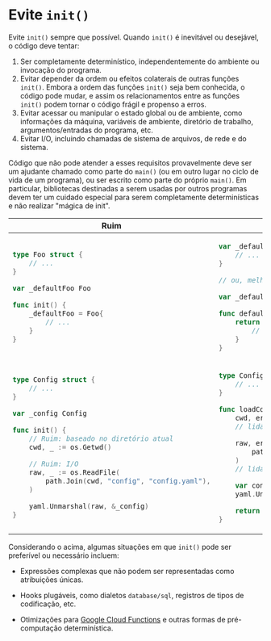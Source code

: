 # Evite `init()`

Evite `init()` sempre que possível. Quando `init()` é inevitável ou desejável, o código
deve tentar:

1. Ser completamente determinístico, independentemente do ambiente ou invocação do programa.
2. Evitar depender da ordem ou efeitos colaterais de outras funções `init()`.
   Embora a ordem das funções `init()` seja bem conhecida, o código pode mudar, e assim
   os relacionamentos entre as funções `init()` podem tornar o código frágil e
   propenso a erros.
3. Evitar acessar ou manipular o estado global ou de ambiente, como informações da máquina,
   variáveis de ambiente, diretório de trabalho, argumentos/entradas do programa, etc.
4. Evitar I/O, incluindo chamadas de sistema de arquivos, de rede e do sistema.

Código que não pode atender a esses requisitos provavelmente deve ser um ajudante
chamado como parte do `main()` (ou em outro lugar no ciclo de vida de um programa), ou
ser escrito como parte do próprio `main()`. Em particular, bibliotecas destinadas
a serem usadas por outros programas devem ter um cuidado especial para serem completamente
determinísticas e não realizar "mágica de init".

<table>
<thead><tr><th>Ruim</th><th>Bom</th></tr></thead>
<tbody>
<tr><td>

```go
type Foo struct {
    // ...
}

var _defaultFoo Foo

func init() {
    _defaultFoo = Foo{
        // ...
    }
}
```

</td><td>

```go
var _defaultFoo = Foo{
    // ...
}

// ou, melhor, para testabilidade:

var _defaultFoo = defaultFoo()

func defaultFoo() Foo {
    return Foo{
        // ...
    }
}
```

</td></tr>
<tr><td>

```go
type Config struct {
    // ...
}

var _config Config

func init() {
    // Ruim: baseado no diretório atual
    cwd, _ := os.Getwd()

    // Ruim: I/O
    raw, _ := os.ReadFile(
        path.Join(cwd, "config", "config.yaml"),
    )

    yaml.Unmarshal(raw, &_config)
}
```

</td><td>

```go
type Config struct {
    // ...
}

func loadConfig() Config {
    cwd, err := os.Getwd()
    // lidar com err

    raw, err := os.ReadFile(
        path.Join(cwd, "config", "config.yaml"),
    )
    // lidar com err

    var config Config
    yaml.Unmarshal(raw, &config)

    return config
}
```

</td></tr>
</tbody></table>

Considerando o acima, algumas situações em que `init()` pode ser preferível ou
necessário incluem:

- Expressões complexas que não podem ser representadas como atribuições únicas.
- Hooks plugáveis, como dialetos `database/sql`, registros de tipos de codificação, etc.
- Otimizações para [Google Cloud Functions] e outras formas de pré-computação determinística.

  [Google Cloud Functions]: https://cloud.google.com/functions/docs/bestpractices/tips#use_global_variables_to_reuse_objects_in_future_invocations
